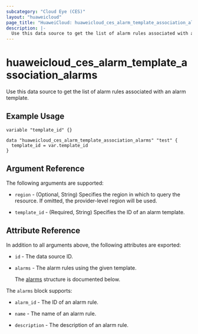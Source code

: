 ```yaml
---
subcategory: "Cloud Eye (CES)"
layout: "huaweicloud"
page_title: "HuaweiCloud: huaweicloud_ces_alarm_template_association_alarms"
description: |-
  Use this data source to get the list of alarm rules associated with an alarm template.
---
```


# huaweicloud_ces_alarm_template_association_alarms

Use this data source to get the list of alarm rules associated with an alarm template.

## Example Usage

```hcl
variable "template_id" {}

data "huaweicloud_ces_alarm_template_association_alarms" "test" {
  template_id = var.template_id
}
```

## Argument Reference

The following arguments are supported:

* `region` - (Optional, String) Specifies the region in which to query the resource.
  If omitted, the provider-level region will be used.

* `template_id` - (Required, String) Specifies the ID of an alarm template.

## Attribute Reference

In addition to all arguments above, the following attributes are exported:

* `id` - The data source ID.

* `alarms` - The alarm rules using the given template.

  The [alarms](#alarms_struct) structure is documented below.

<a name="alarms_struct"></a>
The `alarms` block supports:

* `alarm_id` - The ID of an alarm rule.

* `name` - The name of an alarm rule.

* `description` - The description of an alarm rule.
